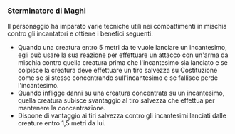 ### Sterminatore di Maghi
Il personaggio ha imparato varie tecniche utili nei combattimenti in mischia contro gli incantatori e ottiene i benefici seguenti:
- Quando una creatura entro 5 metri da te vuole lanciare un incantesimo, egli può usare la sua reazione per effettuare un attacco con un'arma da mischia contro quella creatura prima che l'incantesimo sia lanciato e se colpisce la creatura deve effettuare un tiro salvezza su Costituzione come se si stesse concentrando sull'incantesimo e se fallisce perde l'incantesimo.
- Quando infligge danni su una creatura concentrata su un incantesimo, quella creatura subisce svantaggio al tiro salvezza che effettua per mantenere la concentrazione.
- Dispone di vantaggio ai tiri salvezza contro gli incantesimi lanciati dalle creature entro 1,5 metri da lui.